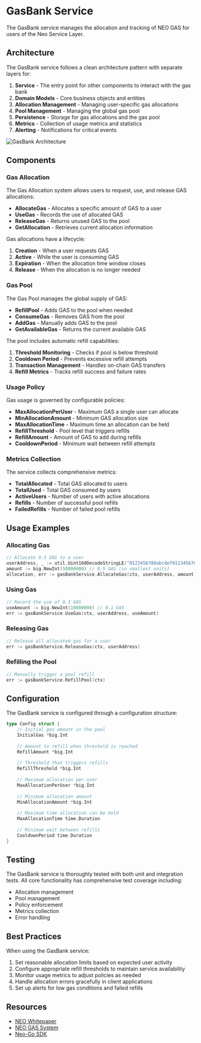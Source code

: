 # GasBank Service

The GasBank service manages the allocation and tracking of NEO GAS for users of the Neo Service Layer.

## Architecture

The GasBank service follows a clean architecture pattern with separate layers for:

1. **Service** - The entry point for other components to interact with the gas bank
2. **Domain Models** - Core business objects and entities
3. **Allocation Management** - Managing user-specific gas allocations
4. **Pool Management** - Managing the global gas pool
5. **Persistence** - Storage for gas allocations and the gas pool
6. **Metrics** - Collection of usage metrics and statistics
7. **Alerting** - Notifications for critical events

![GasBank Architecture](../assets/gasbank-architecture.png)

## Components

### Gas Allocation

The Gas Allocation system allows users to request, use, and release GAS allocations:

- **AllocateGas** - Allocates a specific amount of GAS to a user
- **UseGas** - Records the use of allocated GAS
- **ReleaseGas** - Returns unused GAS to the pool
- **GetAllocation** - Retrieves current allocation information

Gas allocations have a lifecycle:

1. **Creation** - When a user requests GAS
2. **Active** - While the user is consuming GAS
3. **Expiration** - When the allocation time window closes
4. **Release** - When the allocation is no longer needed

### Gas Pool

The Gas Pool manages the global supply of GAS:

- **RefillPool** - Adds GAS to the pool when needed
- **ConsumeGas** - Removes GAS from the pool
- **AddGas** - Manually adds GAS to the pool
- **GetAvailableGas** - Returns the current available GAS

The pool includes automatic refill capabilities:

1. **Threshold Monitoring** - Checks if pool is below threshold
2. **Cooldown Period** - Prevents excessive refill attempts
3. **Transaction Management** - Handles on-chain GAS transfers
4. **Refill Metrics** - Tracks refill success and failure rates

### Usage Policy

Gas usage is governed by configurable policies:

- **MaxAllocationPerUser** - Maximum GAS a single user can allocate
- **MinAllocationAmount** - Minimum GAS allocation size
- **MaxAllocationTime** - Maximum time an allocation can be held
- **RefillThreshold** - Pool level that triggers refills
- **RefillAmount** - Amount of GAS to add during refills
- **CooldownPeriod** - Minimum wait between refill attempts

### Metrics Collection

The service collects comprehensive metrics:

- **TotalAllocated** - Total GAS allocated to users
- **TotalUsed** - Total GAS consumed by users
- **ActiveUsers** - Number of users with active allocations
- **Refills** - Number of successful pool refills
- **FailedRefills** - Number of failed pool refills

## Usage Examples

### Allocating Gas

```go
// Allocate 0.5 GAS to a user
userAddress, _ := util.Uint160DecodeStringLE("0123456789abcdef0123456789abcdef01234567")
amount := big.NewInt(50000000) // 0.5 GAS (in smallest units)
allocation, err := gasBankService.AllocateGas(ctx, userAddress, amount)
```

### Using Gas

```go
// Record the use of 0.1 GAS
useAmount := big.NewInt(10000000) // 0.1 GAS
err := gasBankService.UseGas(ctx, userAddress, useAmount)
```

### Releasing Gas

```go
// Release all allocated gas for a user
err := gasBankService.ReleaseGas(ctx, userAddress)
```

### Refilling the Pool

```go
// Manually trigger a pool refill
err := gasBankService.RefillPool(ctx)
```

## Configuration

The GasBank service is configured through a configuration structure:

```go
type Config struct {
    // Initial gas amount in the pool
    InitialGas *big.Int
    
    // Amount to refill when threshold is reached
    RefillAmount *big.Int
    
    // Threshold that triggers refills
    RefillThreshold *big.Int
    
    // Maximum allocation per user
    MaxAllocationPerUser *big.Int
    
    // Minimum allocation amount
    MinAllocationAmount *big.Int
    
    // Maximum time allocation can be held
    MaxAllocationTime time.Duration
    
    // Minimum wait between refills
    CooldownPeriod time.Duration
}
```

## Testing

The GasBank service is thoroughly tested with both unit and integration tests. All core functionality has comprehensive test coverage including:

- Allocation management
- Pool management
- Policy enforcement
- Metrics collection
- Error handling

## Best Practices

When using the GasBank service:

1. Set reasonable allocation limits based on expected user activity
2. Configure appropriate refill thresholds to maintain service availability
3. Monitor usage metrics to adjust policies as needed
4. Handle allocation errors gracefully in client applications
5. Set up alerts for low gas conditions and failed refills

## Resources

- [NEO Whitepaper](https://docs.neo.org/docs/en-us/basic/whitepaper.html)
- [NEO GAS System](https://docs.neo.org/docs/en-us/basic/gas.html)
- [Neo-Go SDK](https://pkg.go.dev/github.com/nspcc-dev/neo-go)